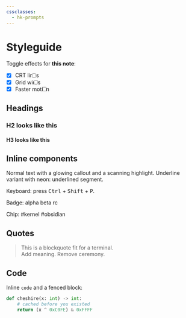 ```yaml
---
cssclasses:
  - hk-prompts
---
```


#  Styleguide

Toggle effects for **this note**:

- [x] CRT lines  <!-- id matters --> <input type="checkbox" id="hk-toggle-crt">
- [x] Grid wires <input type="checkbox" id="hk-toggle-grid">
- [x] Faster motion <input type="checkbox" id="hk-toggle-fast">

## Headings
### H2 looks like this
#### H3 looks like this

## Inline components

Normal text with a <span class="hack-glow">glowing callout</span> and a <span class="hack-scan">scanning highlight</span>.
Underline variant with neon: <span class="hack-underline">underlined segment</span>.

Keyboard: press <kbd>Ctrl</kbd> + <kbd>Shift</kbd> + <kbd>P</kbd>.

Badge: <span class="hack-badge">alpha</span> <span class="hack-badge">beta</span> <span class="hack-badge">rc</span>

Chip: <span class="hack-chip">#kernel</span> <span class="hack-chip">#obsidian</span>

## Quotes
> This is a blockquote fit for a terminal.  
> Add meaning. Remove ceremony.

## Code

Inline `code` and a fenced block:

```python
def cheshire(x: int) -> int:
    # cached before you existed
    return (x ^ 0xC0FE) & 0xFFFF
